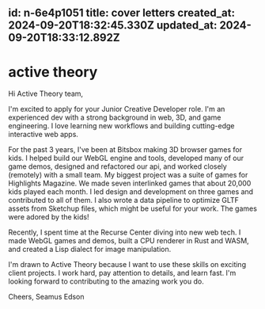 id: n-6e4p1051
title: cover letters
created_at: 2024-09-20T18:32:45.330Z
updated_at: 2024-09-20T18:33:12.892Z
---
# active theory
Hi Active Theory team,

I'm excited to apply for your Junior Creative Developer role. I'm an experienced dev with a strong background in web, 3D, and game engineering. I love learning new workflows and building cutting-edge interactive web apps.

For the past 3 years, I've been at Bitsbox making 3D browser games for kids. I helped build our WebGL engine and tools, developed many of our game demos, designed and refactored our api, and worked closely (remotely) with a small team. My biggest project was a suite of games for Highlights Magazine. We made seven interlinked games that about 20,000 kids played each month. I led design and development on three games and contributed to all of them. I also wrote a data pipeline to optimize GLTF assets from Sketchup files, which might be useful for your work. The games were adored by the kids! 

Recently, I spent time at the Recurse Center diving into new web tech. I made WebGL games and demos, built a CPU renderer in Rust and WASM, and created a Lisp dialect for image manipulation.

I'm drawn to Active Theory because I want to use these skills on exciting client projects. I work hard, pay attention to details, and learn fast. I'm looking forward to contributing to the amazing work you do.

Cheers, 
Seamus Edson
